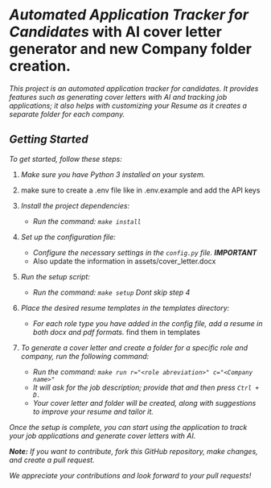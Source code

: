 # *Automated Application Tracker for Candidates* with AI cover letter generator and new Company folder creation.

*This project is an automated application tracker for candidates.
It provides features such as generating cover letters with AI and
tracking job applications; it also helps with customizing your Resume
as it creates a separate folder for each company.*

## *Getting Started*

*To get started, follow these steps:*

1. *Make sure you have Python 3 installed on your system.*
2. make sure to create a .env file like in .env.example and add the API keys
3. *Install the project dependencies:*

   - *Run the command: ```make install```*
4. *Set up the configuration file:*
      
   - *Configure the necessary settings in the `config.py` file. **IMPORTANT***
   - Also update the information in assets/cover_letter.docx
     
5. *Run the setup script:*

   - *Run the command: `make setup`* *Dont skip step 4*
6. *Place the desired resume templates in the templates directory:*

   - *For each role type  you have added in the config file, add a resume in both docx and pdf formats.* find them in templates 
7. *To generate a cover letter and create a folder for a specific role and company, run the following command:*

   - *Run the command: `make run r="<role abreviation>" c="<Company name>"`*
   - *It will ask for the job description; provide that and then press `Ctrl + D.`*
   - *Your cover letter and folder will be created, along with suggestions to improve your resume and tailor it.*

*Once the setup is complete, you can start using the application to track your job applications and generate cover letters with AI.*

***Note:** If you want to contribute, fork this GitHub repository, make changes, and create a pull request.*

*We appreciate your contributions and look forward to your pull requests!*
